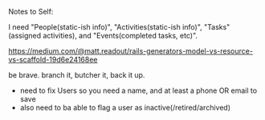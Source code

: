 Notes to Self: 

I need "People(static-ish info)", "Activities(static-ish info)", "Tasks"(assigned activities), and "Events(completed tasks, etc)".

https://medium.com/@matt.readout/rails-generators-model-vs-resource-vs-scaffold-19d6e24168ee

be brave. branch it, butcher it, back it up.


 * need to fix Users so you need a name, and at least a phone OR email to save
 * also need to ba able to flag a user as inactive(/retired/archived)
